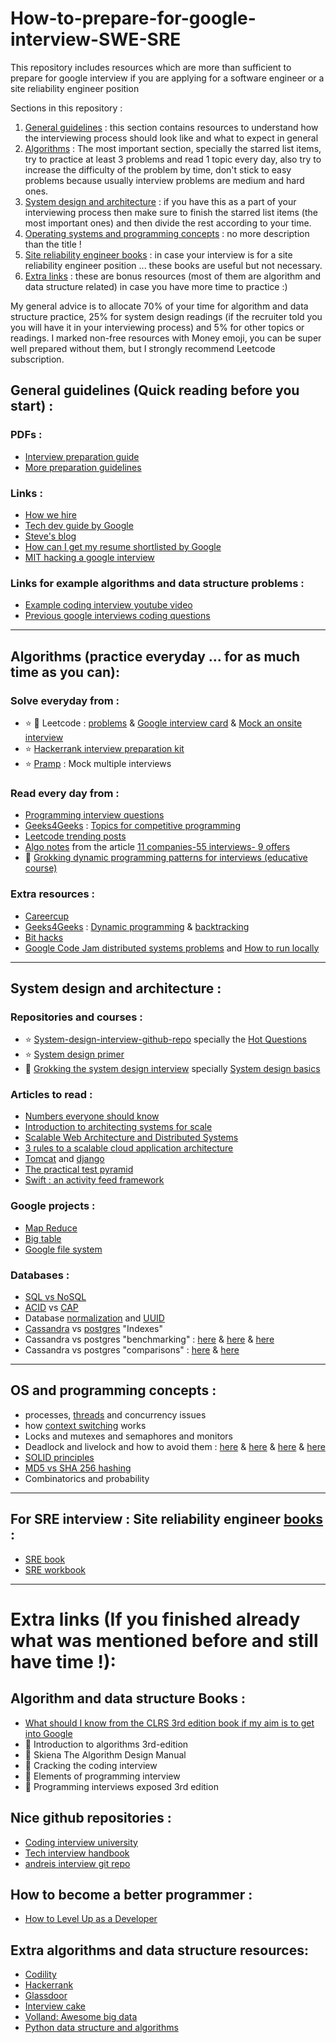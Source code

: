 # How-to-prepare-for-google-interview-SWE-SRE
This repository includes resources which are more than sufficient to prepare for google interview if you are applying for a software engineer or a site reliability engineer position

Sections in this repository : 
1. [General guidelines](#general-guidelines-quick-reading-before-you-start-) : this section contains resources to understand how the interviewing process should look like and what to expect in general
2. [Algorithms](#algorithms-practice-everyday--for-as-much-time-as-you-can) : The most important section, specially the starred list items, try to practice at least 3 problems and read 1 topic
every day, also try to increase the difficulty of the problem by time, don't stick to easy problems because usually interview problems are medium and hard ones.
3. [System design and architecture](#system-design-and-architecture-) : if you have this as a part of your interviewing process then make sure to finish the starred list items (the most important ones) and then divide the rest according to your time.
4. [Operating systems and programming concepts](#os-and-programming-concepts-) : no more description than the title !
5. [Site reliability engineer books](#for-sre-interview--site-reliability-engineer-books-) : in case your interview is for a site reliability engineer position ... these books are useful but not necessary.
6. [Extra links](#extra-links-if-you-finished-already-what-was-mentioned-before-and-still-have-time-) : these are bonus resources (most of them are algorithm and data structure related) in case you have more time to practice :)

My general advice is to allocate 70% of your time for algorithm and data structure practice, 25% for system design readings (if the recruiter told you you will have it in your interviewing process) and 5% for other topics or readings.
I marked non-free resources with Money emoji, you can be super well prepared without them, but I strongly recommend Leetcode subscription.



## General guidelines (Quick reading before you start) : 

### PDFs :
 * [Interview preparation guide](https://github.com/mister0/How-to-prepare-for-google-interview-SWE-SRE/blob/master/Interview%20Prep%20Guide.pdf)
 * [More preparation guidelines](https://www.mtu.edu/career/students/networking/interviews/prepare.pdf)

### Links :
 * [How we hire](https://careers.google.com/how-we-hire/)
 * [Tech dev guide by Google](https://techdevguide.withgoogle.com/)
 * [Steve's blog](http://steve-yegge.blogspot.com/2008/03/get-that-job-at-google.html)
 * [How can I get my resume shortlisted by Google](https://www.quora.com/How-can-I-get-my-resume-shortlisted-by-Google-for-the-position-of-software-engineer-Can-someone-tell-me-about-the-technical-achievements-or-any-other-details-that-Google-looks-for-on-a-resume)
 * [MIT hacking a google interview](http://courses.csail.mit.edu/iap/interview/materials.php)
### Links for example algorithms and data structure problems :
 * [Example coding interview youtube video](https://www.youtube.com/watch?v=XKu_SEDAykw&feature=em-subs_digest)
 * [Previous google interviews coding questions](https://techdevguide.withgoogle.com/resources/types/coding-interview-question/?courses=foundational&courses=advanced&programming_languages=java&types=coding-interview-question#!)
----------------------------------------------------------------------------------------------------------
## Algorithms (practice everyday ... for as much time as you can):

### Solve everyday from : 
* :star: :money_with_wings: Leetcode : [problems](https://leetcode.com/company/google/) & [Google interview card](https://leetcode.com/explore/interview/card/google/) & [Mock an onsite interview](https://leetcode.com/interview/)
* :star: [Hackerrank interview preparation kit](https://www.hackerrank.com/interview/interview-preparation-kit)
* :star: [Pramp](https://www.pramp.com/dashboard#/schedule) : Mock multiple interviews

### Read every day from : 
* [Programming interview questions](http://www.ardendertat.com/2012/01/09/programming-interview-questions/)
* [Geeks4Geeks](https://www.geeksforgeeks.org/) : [Topics for competitive programming](https://www.geeksforgeeks.org/top-algorithms-and-data-structures-for-competitive-programming/)
* [Leetcode trending posts](https://leetcode.com/discuss/interview-experience?currentPage=1&orderBy=hot&query=)
* [Algo notes](https://github.com/yashasvigirdhar/Interview-Preparation/blob/master/algo-problem-solving/AlgoNotes.md) from the article [11 companies-55 interviews- 9 offers](https://medium.com/@yashgirdhar/11-companies-55-interviews-9-offers-including-google-and-amazon-heres-what-i-have-to-share-293852c1c98f)
* :money_with_wings: [Grokking dynamic programming patterns for interviews (educative course)](https://www.educative.io/courses/grokking-dynamic-programming-patterns-for-coding-interviews/)

### Extra resources : 
* [Careercup](https://careercup.com/)
* [Geeks4Geeks](https://www.geeksforgeeks.org/) : [Dynamic programming](https://www.geeksforgeeks.org/dynamic-programming/) & [backtracking](https://www.geeksforgeeks.org/backtracking-algorithms/)
* [Bit hacks](https://graphics.stanford.edu/~seander/bithacks.html#CountBitsSetNaive)
* [Google Code Jam distributed systems problems](https://codingcompetitions.withgoogle.com/past-competitions/distributed?fbclid=IwAR1gkpsoHn4AzsgrXTeR6EH9-stjKq5ScFXPXZQcZ0fCdxKWskCCJV197c8) and [How to run locally](https://code.google.com/codejam/resources/quickstart-guide#dcj)
----------------------------------------------------------------------------------------------------------
## System design and architecture :

### Repositories and courses :
 * :star: [System-design-interview-github-repo](https://github.com/checkcheckzz/system-design-interview) specially the [Hot Questions](https://github.com/checkcheckzz/system-design-interview#qs)
 * :star: [System design primer](https://github.com/donnemartin/system-design-primer)
 * :money_with_wings: [Grokking the system design interview](https://www.educative.io/collection/5668639101419520/5649050225344512) specially [System design basics](https://www.educative.io/courses/grokking-the-system-design-interview/)
 
### Articles to read :
 * [Numbers everyone should know](https://gist.github.com/hellerbarde/2843375)
 * [Introduction to architecting systems for scale](https://lethain.com/introduction-to-architecting-systems-for-scale/)
 * [Scalable Web Architecture and Distributed Systems](http://www.aosabook.org/en/distsys.html)
 * [3 rules to a scalable cloud application architecture](https://medium.com/@DataStax/instagram-engineerings-3-rules-to-a-scalable-cloud-application-architecture-c44afed31406)
 * [Tomcat](https://www.datadoghq.com/blog/tomcat-architecture-and-performance/) and [django](https://stackoverflow.com/questions/25531390/minimum-server-requirements-for-a-django-project)
 * [The practical test pyramid](https://martinfowler.com/articles/practical-test-pyramid.html)
 * [Swift : an activity feed framework](https://github.com/tschellenbach/Stream-Framework)

### Google projects : 
 * [Map Reduce](https://storage.googleapis.com/pub-tools-public-publication-data/pdf/16cb30b4b92fd4989b8619a61752a2387c6dd474.pdf) 
 * [Big table](https://storage.googleapis.com/pub-tools-public-publication-data/pdf/68a74a85e1662fe02ff3967497f31fda7f32225c.pdf)
 * [Google file system](https://storage.googleapis.com/pub-tools-public-publication-data/pdf/035fc972c796d33122033a0614bc94cff1527999.pdf)

 ### Databases :
 * [SQL vs NoSQL](https://www.educative.io/courses/grokking-the-system-design-interview/YQlK1mDPgpK)
 * [ACID](https://en.wikipedia.org/wiki/ACID) vs [CAP](https://en.wikipedia.org/wiki/CAP_theorem)
 * Database [normalization](https://en.wikipedia.org/wiki/Database_normalization) and [UUID](https://en.wikipedia.org/wiki/Universally_unique_identifier)
 * [Cassandra](https://dzone.com/articles/cassandra-indexing-good-bad) vs [postgres](https://www.postgresql.org/docs/9.5/indexes-types.html) "Indexes"
 * Cassandra vs postgres "benchmarking" : [here](https://academy.datastax.com/planet-cassandra/nosql-performance-benchmarks) & [here](https://www.datastax.com/products/compare/nosql-performance-benchmarks) & [here](https://www.phoronix.com/scan.php?page=news_item&px=PostgreSQL-11-JIT-Benchmarks)
 * Cassandra vs postgres "comparisons" : [here](https://thedulinreport.com/2015/08/08/ten-questions-to-consider-before-choosing-cassandra/) & [here](https://db-engines.com/en/system/Cassandra%3BPostgreSQL)

----------------------------------------------------------------------------------------------------------
## OS and programming concepts :
* processes, [threads](https://en.wikipedia.org/wiki/Thread_(computing)) and concurrency issues
* how [context switching](https://en.wikipedia.org/wiki/Context_switch) works
* Locks and mutexes and semaphores and monitors
* Deadlock and livelock and how to avoid them : [here](https://www.google.com/search?q=locks+and+mutexes+and+semaphores+and+monitors&oq=locks+and+mute&aqs=chrome.2.0j69i57j0l4.3946j0j7&sourceid=chrome&ie=UTF-8)
 & [here](https://stackoverflow.com/questions/2332765/lock-mutex-semaphore-whats-the-difference) & [here](https://www.justsoftwaresolutions.co.uk/threading/locks-mutexes-semaphores.html) & [here](https://anandabhisheksingh.me/locks-mutexes-semaphores/)
* [SOLID principles](https://www.geeksforgeeks.org/solid-principle-in-programming-understand-with-real-life-examples/) 
* [MD5 vs SHA 256 hashing](https://iopscience.iop.org/article/10.1088/1742-6596/978/1/012116/pdf)
* Combinatorics and probability
----------------------------------------------------------------------------------------------------------
## For SRE interview : Site reliability engineer [books](https://landing.google.com/sre/books/) :
* [SRE book](https://landing.google.com/sre/sre-book/toc/)
* [SRE workbook](https://landing.google.com/sre/workbook/toc/)
----------------------------------------------------------------------------------------------------------
# Extra links (If you finished already what was mentioned before and still have time !): 

## Algorithm and data structure Books : 
* [What should I know from the CLRS 3rd edition book if my aim is to get into Google](https://www.quora.com/What-should-I-know-from-the-CLRS-3rd-edition-book-if-my-aim-is-to-get-into-Google/answer/Jimmy-Saade?share=1&srid=TAJ1)
* :money_with_wings: Introduction to algorithms 3rd-edition
* :money_with_wings: Skiena The Algorithm Design Manual 
* :money_with_wings: Cracking the coding interview
* :money_with_wings: Elements of programming interview
* :money_with_wings: Programming interviews exposed 3rd edition

## Nice github repositories : 
* [Coding interview university](https://github.com/jwasham/coding-interview-university)
* [Tech interview handbook](https://github.com/yangshun/tech-interview-handbook)
* [andreis interview git repo](https://github.com/andreis/interview)

## How to become a better programmer :
* [How to Level Up as a Developer](https://gist.github.com/fogus/1138647)

## Extra algorithms and data structure resources: 
* [Codility](https://app.codility.com/programmers/challenges/) 
* [Hackerrank](https://www.hackerrank.com/domains/algorithms?filters%5Bstatus%5D%5B%5D=unsolved&filters%5Bdifficulty%5D%5B%5D=medium&badge_type=problem-solving)
* [Glassdoor](https://www.glassdoor.co.uk/Interview/Google-Software-Engineer-Interview-Questions-EI_IE9079.0,6_KO7,24.htm)
* [Interview cake](https://www.interviewcake.com/google-interview-questions)
* [Volland: Awesome big data](https://github.com/Volland/awesome-bigdata?fbclid=IwAR1iLxjaw1SKtv1gvtWck1558tQfhN598KHpsZq5-SXzlkQ86tjZQy4CgUQ#distributed-programming)
* [Python data structure and algorithms](https://github.com/olamedrek/algorithms)

